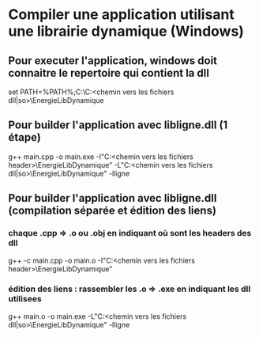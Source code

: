 # Compiler une application utilisant une librairie dynamique (Windows)

## Pour executer l'application, windows doit connaitre le repertoire qui contient la dll
set PATH=%PATH%;C:\C:\<chemin vers les fichiers dll|so>\EnergieLibDynamique

## Pour builder l'application avec libligne.dll (1 étape)
g++ main.cpp -o main.exe -I"C:\<chemin vers les fichiers header>\EnergieLibDynamique" -L"C:\<chemin vers les fichiers dll|so>\EnergieLibDynamique" -lligne 

## Pour builder l'application avec libligne.dll (compilation séparée et édition des liens)
### chaque .cpp => .o ou .obj en indiquant où sont les headers des dll
g++ -c main.cpp -o main.o -I"C:\<chemin vers les fichiers header>\EnergieLibDynamique" 
### édition des liens : rassembler les .o => .exe en indiquant les dll utilisees
g++ main.o -o main.exe -L"C:\<chemin vers les fichiers dll|so>\EnergieLibDynamique" -lligne 
